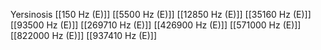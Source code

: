 Yersinosis
[[150 Hz (E)]]
[[5500 Hz (E)]]
[[12850 Hz (E)]]
[[35160 Hz (E)]]
[[93500 Hz (E)]]
[[269710 Hz (E)]]
[[426900 Hz (E)]]
[[571000 Hz (E)]]
[[822000 Hz (E)]]
[[937410 Hz (E)]]